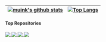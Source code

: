 
| <a href="https://github.com/anuraghazra/github-readme-stats"><img align="center" src="https://github-readme-stats.vercel.app/api?username=muink&show_icons=true&include_all_commits=true&count_private=true&hide_border=true&border_radius=15&title_color=C4E66E&icon_color=A2D2FF&text_color=FFAFCC&ring_color=5BCEFA&bg_color=00000000" alt="muink's github stats" /></a> | <a href="https://github.com/anuraghazra/github-readme-stats"><img align="center" src="https://github-readme-stats.vercel.app/api/top-langs/?username=muink&layout=compact&langs_count=10&hide_border=true&border_radius=15&title_color=BBC972&text_color=CAB59C&bg_color=00000000" alt="Top Langs" /></a> |
| ------------- | ------------- |

#### Top Repositories

<!--- Light --->
<a href="https://github.com/anuraghazra/github-readme-stats#gh-light-mode-only">
  <img align="center" src="https://github-readme-stats.vercel.app/api/pin/?username=muink&repo=GistLib&title_color=92BFF6&icon_color=6AC7FA&text_color=A1A7AD" />
</a>
<a href="https://github.com/anuraghazra/muink.github.io/fantastic-packages#gh-light-mode-only">
  <img align="center" src="https://github-readme-stats.vercel.app/api/pin/?username=muink&repo=fantastic-packages&title_color=92BFF6&icon_color=6AC7FA&text_color=A1A7AD" />
</a>
<!--- Dark --->
<a href="https://github.com/anuraghazra/github-readme-stats#gh-dark-mode-only">
  <img align="center" src="https://github-readme-stats.vercel.app/api/pin/?username=muink&repo=GistLib&hide_border=true&theme=nord" />
</a>
<a href="https://github.com/anuraghazra/muink.github.io/fantastic-packages#gh-dark-mode-only">
  <img align="center" src="https://github-readme-stats.vercel.app/api/pin/?username=muink&repo=fantastic-packages&hide_border=true&theme=nord" />
</a>

<!---
- 👋 Hi, I’m @muink
- 👀 I’m interested in ...
- 🌱 I’m currently learning ...
- 💞️ I’m looking to collaborate on ...
- 📫 How to reach me ...
--->

<!---
muink/muink is a ✨ special ✨ repository because its `README.md` (this file) appears on your GitHub profile.
You can click the Preview link to take a look at your changes.
--->
